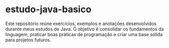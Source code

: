 # estudo-java-basico
Este repositório reúne exercícios, exemplos e anotações desenvolvidos durante meus estudos de Java. O objetivo é consolidar os fundamentos da linguagem, praticar boas práticas de programação e criar uma base sólida para projetos futuros.
